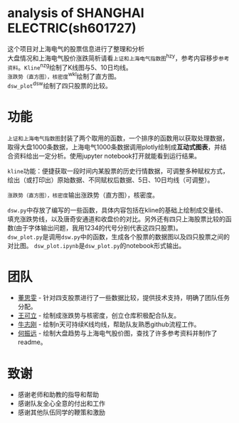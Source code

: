 # analysis of SHANGHAI ELECTRIC(sh601727)
这个项目对上海电气的股票信息进行了整理和分析<br>
大盘情况和上海电气股价涨跌简析请看`上证和上海电气指数图`<sup>hzy</sup>，参考内容移步`参考资料`。`Kline`<sup>nzg</sup>绘制了K线图与5、10日均线。  
`涨跌势（直方图），核密度`<sup>wkl</sup>绘制了直方图。  
`dsw_plot`<sup>dsw</sup>绘制了四只股票的比较。

# 功能
`上证和上海电气指数图`封装了两个取用的函数，一个排序的函数用以获取处理数据，取得大盘1000条数据，上海电气1000条数据调用plotly绘制成**互动式图表**，并结合资料给出一定分析。使用jupyter notebook打开就能看到运行结果。  

`kline`功能：便捷获取一段时间内某股票的历史行情数据，可调整多种赋权方式，绘出（或打印出）原始数据、不同赋权后数据、5日、10日均线（可调整）。

`涨跌势（直方图），核密度`输出涨跌势（直方图），核密度。  

`dsw.py`中存放了编写的一些函数，具体内容包括在kline的基础上绘制成交量线、填充涨跌势线，以及唐奇安通道和收盘价的对比。另外还有四只上海股票比较的函数(由于字体输出问题，我用1234的代号分别代表这四只股票)。  
`dsw_plot.py`是调用`dsw.py`中的函数，生成各个股票的数据图以及四只股票之间的对比图。
`dsw_plot.ipynb`是`dsw_plot.py`的notebook形式输出。

# 团队
* [董思雯](https://github.com/liquor-d) - 针对四支股票进行了一些数据比较，提供技术支持，明确了团队任务分配。
* [王可立](https://github.com/Heroygptr) - 绘制成涨跌势与核密度，创立仓库积极配合队友。
* [牛志刚](https://github.com/NiuZG) - 绘制n天可持续K线均线，帮助队友熟悉github流程工作。
* [何振远](https://github.com/Smiille) - 绘制大盘趋势与上海电气股价图，查找了许多参考资料并制作了readme。

# 致谢
* 感谢老师和助教的指导和帮助
* 感谢队友全心全意的付出和工作
* 感谢其他队伍同学的鞭策和激励  